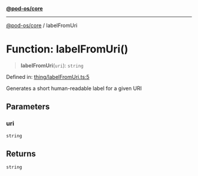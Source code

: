 [**@pod-os/core**](../README.md)

***

[@pod-os/core](../globals.md) / labelFromUri

# Function: labelFromUri()

> **labelFromUri**(`uri`): `string`

Defined in: [thing/labelFromUri.ts:5](https://github.com/pod-os/PodOS/blob/90fd10a51a0e6c116e360caca550a03a7f7126ea/core/src/thing/labelFromUri.ts#L5)

Generates a short human-readable label for a given URI

## Parameters

### uri

`string`

## Returns

`string`
